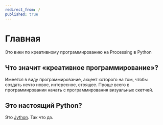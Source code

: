 ```yaml
---
redirect_from: /
published: true
---
```


# Главная

Это вики по креативному программированию на Processing в Python

## Что значит «креативное программирование»?

Имеется в виду программирование, акцент которого на том, чтобы создать нечто новое, интересное, стоящее. Проще всего в программировании начать с программирования визуальных скетчей.

## Это настоящий Python?

Это [Jython](https://ru.wikipedia.org/wiki/Jython). Так что да.